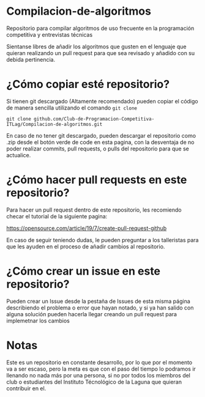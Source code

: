 # Compilacion-de-algoritmos
Repositorio para compilar algoritmos de uso frecuente en la programación competitiva y entrevistas técnicas

Sientanse libres de añadir los algoritmos que gusten en el lenguaje que quieran realizando un pull request para que sea revisado y añadido con su debida pertinencia.

# ¿Cómo copiar esté repositorio?
Si tienen git descargado (Altamente recomendado) pueden copiar el código de manera sencilla utilizando el comando ``` git clone ```

```
git clone github.com/Club-de-Programacion-Competitiva-ITLag/Compilacion-de-algoritmos.git
```

En caso de no tener git descargado, pueden descargar el repositorio como .zip desde el botón verde de code en esta pagina, con la desventaja de no poder realizar commits, pull requests, o pulls del repositorio para que se actualice.

# ¿Cómo hacer pull requests en este repositorio?

Para hacer un pull request dentro de este repositorio, les recomiendo checar el tutorial de la siguiente pagina:

https://opensource.com/article/19/7/create-pull-request-github

En caso de seguir teniendo dudas, le pueden preguntar a los talleristas para que les ayuden en el proceso de añadir cambios al repositorio.

# ¿Cómo crear un issue en este repositorio?

Pueden crear un Issue desde la pestaña de Issues de esta misma página describiendo el problema o error que hayan notado, y si ya han salido con alguna solución pueden hacerla llegar creando un pull request para implemetnar los cambios

# Notas
Este es un repositorio en constante desarrollo, por lo que por el momento va a ser escaso, pero la meta es que con el paso del tiempo lo podramos ir llenando no nada más por una persona, si no por todos los miembros del club o estudiantes del Instituto Técnológico de la Laguna que quieran contribuir en el.
